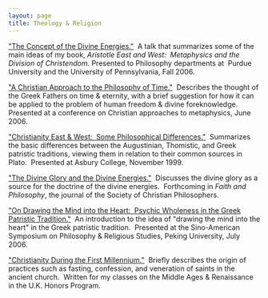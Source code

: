 ```yaml
---
layout: page
title: Theology & Religion
---
```



["The Concept of the Divine Energies."](http://www.uky.edu/~dbradsh/papers/Concept%20of%20the%20Divine%20Energies.doc)  A talk that summarizes some of the main ideas of my book, _Aristotle East and West:  Metaphysics and the Division of Christendom._ Presented to Philosophy departments at  Purdue University and the University of Pennsylvania, Fall 2006.

["A Christian Approach to the Philosophy of Time."](http://www.uky.edu/~dbradsh/papers/Christian%20Approach%20to%20Phil%20of%20Time.pdf)  Describes the thought of the Greek Fathers on time & eternity, with a brief suggestion for how it can be applied to the problem of human freedom & divine foreknowledge.  Presented at a conference on Christian approaches to metaphysics, June 2006.

["Christianity East & West:  Some Philosophical Differences."](http://www.uky.edu/~dbradsh/papers/Christianity%20East%20&%20West.doc)  Summarizes the basic differences between the Augustinian, Thomistic, and Greek patristic traditions, viewing them in relation to their common sources in Plato.  Presented at Asbury College, November 1999.

["The Divine Glory and the Divine Energies."](http://www.uky.edu/~dbradsh/papers/Divine%20Glory%20and%20Divine%20Energies.doc)  Discusses the divine glory as a source for the doctrine of the divine energies.  Forthcoming in _Faith and Philosophy_, the journal of the Society of Christian Philosophers.

["On Drawing the Mind into the Heart:  Psychic Wholeness in the Greek Patristic Tradition."](http://www.uky.edu/~dbradsh/papers/Drawing%20the%20Mind%20into%20the%20Heart.doc)  An introduction to the idea of "drawing the mind into the heart" in the Greek patristic tradition.  Presented at the Sino-American Symposium on Philosophy & Religious Studies, Peking University, July 2006.

["Christianity During the First Millennium."](http://www.uky.edu/~dbradsh/papers/Christianity%20During%20the%20First%20Millenium.doc)  Briefly describes the origin of practices such as fasting, confession, and veneration of saints in the ancient church.  Written for my classes on the Middle Ages & Renaissance in the U.K. Honors Program.

 